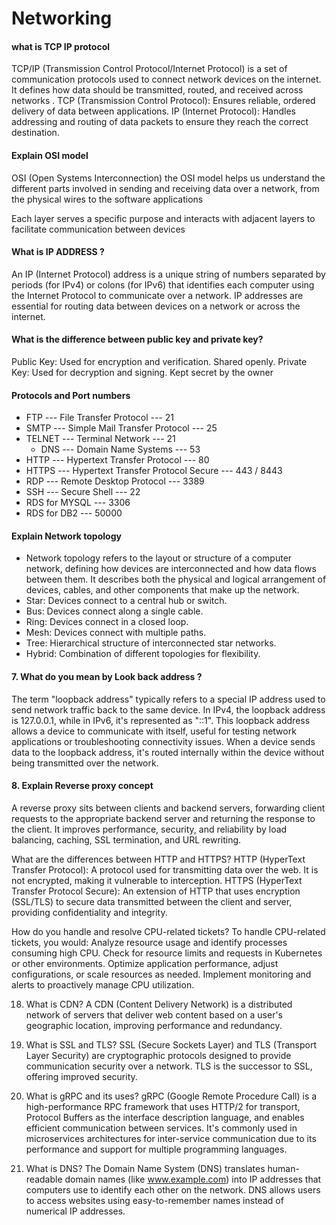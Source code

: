 # Networking

#### what is TCP IP protocol
TCP/IP (Transmission Control Protocol/Internet Protocol) is a set of communication protocols used to connect network devices on the internet. It defines how data should be transmitted, routed, and received across networks . TCP (Transmission Control Protocol): Ensures reliable, ordered delivery of data between applications.
IP (Internet Protocol): Handles addressing and routing of data packets to ensure they reach the correct destination.


 
 
#### Explain OSI model
OSI (Open Systems Interconnection)
the OSI model helps us understand the different parts involved in sending and receiving data over a network, from the physical wires to the software applications

Each layer serves a specific purpose and interacts with adjacent layers to facilitate communication between devices
 
 
#### What is IP ADDRESS ?
  An IP (Internet Protocol) address is a unique string of numbers separated by periods (for IPv4) or colons (for IPv6) that identifies each computer using the Internet Protocol to communicate over a network. IP addresses are essential for routing data between devices on a network or across the internet.
 
#### What is the difference between  public key and  private key?
Public Key: Used for encryption and verification. Shared openly.
Private Key: Used for decryption and signing. Kept secret by the owner
 
#### Protocols and Port numbers
- FTP --- File Transfer Protocol --- 21
- SMTP --- Simple Mail Transfer Protocol --- 25
- TELNET --- Terminal  Network  ---  21
  -  DNS --- Domain Name Systems --- 53
- HTTP --- Hypertext Transfer Protocol --- 80
- HTTPS  --- Hypertext Transfer Protocol Secure --- 443 / 8443
- RDP ---  Remote Desktop Protocol  --- 3389
- SSH  ---  Secure Shell --- 22
- RDS for MYSQL   ---   3306
- RDS for  DB2   ---   50000


 
#### Explain Network topology
- Network topology refers to the layout or structure of a computer network, defining how devices are interconnected and how data flows between them. It describes both the physical and logical arrangement of devices, cables, and other components that make up the network.
- Star: Devices connect to a central hub or switch.
- Bus: Devices connect along a single cable.
- Ring: Devices connect in a closed loop.
- Mesh: Devices connect with multiple paths.
- Tree: Hierarchical structure of interconnected star networks.
- Hybrid: Combination of different topologies for flexibility.

#### 7.  What do you mean by Look back address ?
The term "loopback address" typically refers to a special IP address used to send network traffic back to the same device. In IPv4, the loopback address is 127.0.0.1, while in IPv6, it's represented as "::1".
This loopback address allows a device to communicate with itself, useful for testing network applications or troubleshooting connectivity issues. When a device sends data to the loopback address, it's routed internally within the device without being transmitted over the network.


#### 8.  Explain Reverse proxy concept
A reverse proxy sits between clients and backend servers, forwarding client requests to the appropriate backend server and returning the response to the client. It improves performance, security, and reliability by load balancing, caching, SSL termination, and URL rewriting.



What are the differences between HTTP and HTTPS?
HTTP (HyperText Transfer Protocol): A protocol used for transmitting data over the web. It is not encrypted, making it vulnerable to interception.
HTTPS (HyperText Transfer Protocol Secure): An extension of HTTP that uses encryption (SSL/TLS) to secure data transmitted between the client and server, providing confidentiality and integrity.

How do you handle and resolve CPU-related tickets?
To handle CPU-related tickets, you would:
Analyze resource usage and identify processes consuming high CPU.
Check for resource limits and requests in Kubernetes or other environments.
Optimize application performance, adjust configurations, or scale resources as needed.
Implement monitoring and alerts to proactively manage CPU utilization.



18. What is CDN?
A CDN (Content Delivery Network) is a distributed network of servers that deliver web content based on a user's geographic location, improving performance and redundancy.
5. What is SSL and TLS?
SSL (Secure Sockets Layer) and TLS (Transport Layer Security) are cryptographic protocols designed to provide communication security over a network. TLS is the successor to SSL, offering improved security.


58. What is gRPC and its uses?
gRPC (Google Remote Procedure Call) is a high-performance RPC framework that uses HTTP/2 for transport, Protocol Buffers as the interface description language, and enables efficient communication between services. It's commonly used in microservices architectures for inter-service communication due to its performance and support for multiple programming languages.
59. What is DNS?
The Domain Name System (DNS) translates human-readable domain names (like www.example.com) into IP addresses that computers use to identify each other on the network. DNS allows users to access websites using easy-to-remember names instead of numerical IP addresses.
